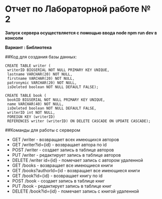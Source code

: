 # Отчет по Лабораторной работе № 2

**Запуск сервера осуществляется с помощью ввода node npm run dev в консоли**
 
 
**Вариант : Библиотека**


##Код для создания базы данных: 
```
CREATE TABLE writer ( 
 writerID BIGSERIAL NOT NULL PRIMARY KEY UNIQUE, 
 lastname VARCHAR(20) NOT NULL,
 firstname VARCHAR(20) NOT NULL, 
 patronymic VARCHAR(20) NOT NULL, 
 isDeleted boolean NOT NULL DEFAULT FALSE);

CREATE TABLE book (  
 bookID BIGSERIAL NOT NULL PRIMARY KEY UNIQUE,  
 name VARCHAR(40) NOT NULL,  
 isDeleted boolean NOT NULL DEFAULT FALSE,
 writerID int NOT NULL, 
 FOREIGN KEY (writerID) 
 REFERENCES writer (writerID) ON DELETE CASCADE ON UPDATE CASCADE); 
 ```

##Команды для работы с сервером
- GET /writer - возвращает всех имеющихся авторов
- GET /writer?id={id} - возвращает автора по id
- POST /writer - создает запись в таблице авторов
- PUT /writer - редактирует запись в таблице авторов
- DELETE /writer id={id} - помечает запись с автором удаленной
- GET /books - возвращает все имеющиеся книги
- GET /books?authorId={id - возвращает все имеющиеся книги
- GET /book?id={id} - возвращает книгу по id
- POST /book - создает запись в таблице книг
- PUT /book - редактирует запись в таблице книг
- DELETE /book?id={id} - помечает запись с книгой удаленной 

[Видео с демонстрацией]:https://disk.yandex.ru/i/DZhqa6_D7OWJQQ
